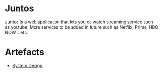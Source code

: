 # Juntos
Juntos is a web application that lets you co watch streaming service such as youtube. More services to be added in future such as Netflix, Prime, HBO NOW ...etc.

# Artefacts  
* [System Design](/system-design/Juntos_system_design.pdf)